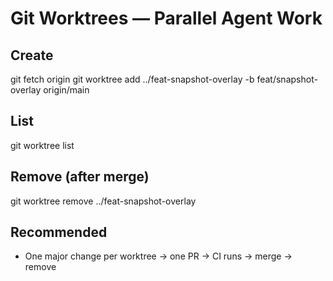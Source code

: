 # Git Worktrees — Parallel Agent Work

## Create

git fetch origin
git worktree add ../feat-snapshot-overlay -b feat/snapshot-overlay origin/main

## List

git worktree list

## Remove (after merge)

git worktree remove ../feat-snapshot-overlay

## Recommended

* One major change per worktree → one PR → CI runs → merge → remove
